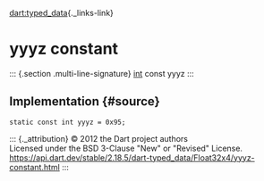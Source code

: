 [dart:typed\_data](../../dart-typed_data/dart-typed_data-library){._links-link}

yyyz constant
=============

::: {.section .multi-line-signature}
[int](../../dart-core/int-class) const yyyz
:::

Implementation {#source}
--------------

``` {.language-dart data-language="dart"}
static const int yyyz = 0x95;
```

::: {._attribution}
© 2012 the Dart project authors\
Licensed under the BSD 3-Clause \"New\" or \"Revised\" License.\
<https://api.dart.dev/stable/2.18.5/dart-typed_data/Float32x4/yyyz-constant.html>
:::
